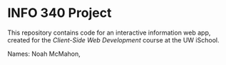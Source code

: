 # INFO 340 Project

This repository contains code for an interactive information web app, created for the _Client-Side Web Development_ course at the UW iSchool.

Names: Noah McMahon, 